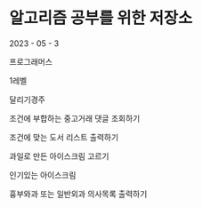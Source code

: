 # 알고리즘 공부를 위한 저장소


2023 - 05 - 3

프로그래머스

1레벨

달리기경주

조건에 부합하는 중고거래 댓글 조회하기

조건에 맞는 도서 리스트 출력하기

과일로 만든 아이스크림 고르기

인기있는 아이스크림

흉부와과 또는 일반외과 의사목록 출력하기

